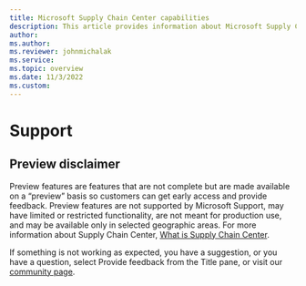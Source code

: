 ```yaml
---
title: Microsoft Supply Chain Center capabilities
description: This article provides information about Microsoft Supply Chain Center's compliance, privacy and security features.
author: 
ms.author: 
ms.reviewer: johnmichalak
ms.service: 
ms.topic: overview
ms.date: 11/3/2022
ms.custom:
---
```


# Support

## Preview disclaimer

Preview features are features that are not complete but are made available on a “preview” basis so customers can get early access and provide feedback. Preview features are not supported by Microsoft Support, may have limited or restricted functionality, are not meant for production use, and may be available only in selected geographic areas. For more information about Supply Chain Center, [What is Supply Chain Center](/troubleshoot_faqs/product_faqs.md).

If something is not working as expected, you have a suggestion, or you have a question, select Provide feedback from the Title pane, or visit our [community page](https://community.dynamics.com/).
